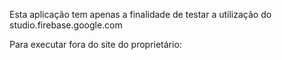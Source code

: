 Esta aplicação tem apenas a finalidade de testar a utilização do studio.firebase.google.com

Para executar fora do site do proprietário:

```mvn spring-boot:run